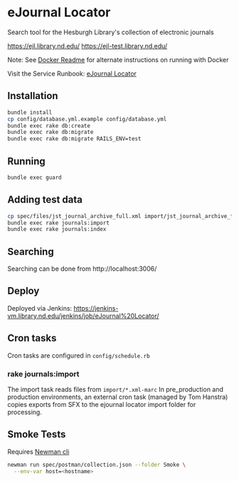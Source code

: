 # eJournal Locator

Search tool for the Hesburgh Library's collection of electronic journals

https://ejl.library.nd.edu/
https://ejl-test.library.nd.edu/

Note: See [Docker Readme](docker/README.md) for alternate instructions on running with Docker

Visit the Service Runbook: [eJournal Locator](https://github.com/ndlib/TechnologistsPlaybook/tree/master/run-books/ejournal-locator.md)


## Installation

```sh
bundle install
cp config/database.yml.example config/database.yml
bundle exec rake db:create
bundle exec rake db:migrate
bundle exec rake db:migrate RAILS_ENV=test
```

## Running
```sh
bundle exec guard
```

## Adding test data
```sh
cp spec/files/jst_journal_archive_full.xml import/jst_journal_archive_full.xml-marc
bundle exec rake journals:import
bundle exec rake journals:index
```

## Searching

Searching can be done from http://localhost:3006/

## Deploy

Deployed via Jenkins: https://jenkins-vm.library.nd.edu/jenkins/job/eJournal%20Locator/

## Cron tasks

Cron tasks are configured in `config/schedule.rb`

### rake journals:import
The import task reads files from `import/*.xml-marc`
In pre_production and production environments, an external cron task (managed by Tom Hanstra) copies exports from SFX to the ejournal locator import folder for processing.

## Smoke Tests

Requires [Newman cli](https://github.com/postmanlabs/newman)

```sh
newman run spec/postman/collection.json --folder Smoke \
  --env-var host=<hostname>
```
